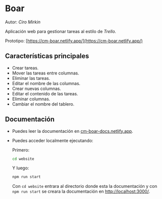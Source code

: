 # Boar
Autor: *Ciro Mirkin*

Aplicación web para gestionar tareas al estilo de *Trello*.

Prototipo: [https://cm-boar.netlify.app/](https://cm-boar.netlify.app/)

## Características principales

* Crear tareas.
* Mover las tareas entre columnas.
* Eliminar las tareas.
* Editar el nombre de las columnas.
* Crear nuevas columnas.
* Editar el contenido de las tareas. 
* Eliminar columnas.  
* Cambiar el nombre del tablero. 

## Documentación

* Puedes leer la documentación en [cm-boar-docs.netlify.app](https://cm-boar-docs.netlify.app/).

* Puedes acceder localmente ejecutando:

    Primero:

    ```bash
    cd website
    ```

    Y luego:
    
    ```bash
    npm run start
    ```
    
    Con `cd website` entrara al directorio donde esta la documentación y con `npm run start` se creara la documentación en [http://localhost:3000/](http://localhost:3000/).